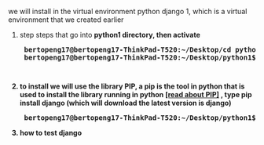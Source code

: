 we will install in the virtual environment python django 1, which is a virtual environment that we created earlier

1. step steps that go into <b>python1<b> directory, then activate
   <pre>
    bertopeng17@bertopeng17-ThinkPad-T520:~/Desktop/<b>cd python1/</b>
    bertopeng17@bertopeng17-ThinkPad-T520:~/Desktop/python1$ 
   <pre>
2. to install we will use the library PIP, a pip is the tool in python that is used to install the library running in python [[read about PIP]](https://docs.python.org/3.6/installing/index.html) ,  type pip install django (which will download the latest version is django)
   <pre>
    bertopeng17@bertopeng17-ThinkPad-T520:~/Desktop/python1$ <b>pip install django</b>
   </pre>


3. how to test django
